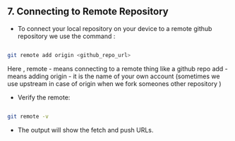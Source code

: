 ## 7. Connecting to Remote Repository

- To connect your local repository on your device to a remote github repository we use the command :
```bash

git remote add origin <github_repo_url>

```
Here ,
remote - means connecting to a remote thing like a github repo 
add - means adding 
origin - it is the name of your own account (sometimes we use upstream in case of origin when we fork someones other repository )


- Verify the remote:
```bash

git remote -v

```

- The output will show the fetch and push URLs.